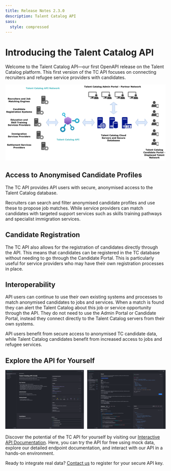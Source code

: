 ```yaml
---
title: Release Notes 2.3.0
description: Talent Catalog API
sass:
  style: compressed
---
```

# Introducing the Talent Catalog API
Welcome to the Talent Catalog API—our first OpenAPI release on the Talent Catalog platform. This
first version of the TC API focuses on connecting recruiters and refugee service providers with 
candidates.

<div class="card-image-container">
  <img src="./../assets/images/v230/TCAPIDiagram.png" 
        alt="TC API Network Diagram" class="card-image">
</div>

## Access to Anonymised Candidate Profiles
The TC API provides API users with secure, anonymised access to the Talent Catalog database. 

Recruiters can search and filter anonymised candidate profiles and use these to propose job matches. 
While service providers can match candidates with targeted support services such as skills training 
pathways and specialist immigration services.

## Candidate Registration
The TC API also allows for the registration of candidates directly through the API. This means
that candidates can be registered in the TC database without needing to go through the Candidate
Portal. This is particularly useful for service providers who may have their own registration
processes in place.

## Interoperability
API users can continue to use their own existing systems and processes to match anonymised 
candidates to jobs and services. When a match is found they can alert the Talent Catalog about this 
job or service opportunity through the API. They do not need to use the Admin Portal or Candidate 
Portal, instead they connect directly to the Talent Catalog servers from their own systems.

API users benefit from secure access to anonymised TC candidate data, while Talent Catalog 
candidates benefit from increased access to jobs and refugee services.   

## Explore the API for Yourself
<div class="card-image-container">
  <img src="./../assets/images/v230/TCAPIRedoc.png" 
        alt="TC API Redoc" class="card-image">
</div>

Discover the potential of the TC API for yourself by visiting our 
[Interactive API Documentation](https://talent-catalog-api.redocly.app/openapi). Here, you can try 
the API for free using mock data, explore our detailed endpoint documentation, and interact with our 
API in a hands-on environment.

Ready to integrate real data? [Contact us](mailto:api@talentcatalog.net) to register for your secure 
API key.
